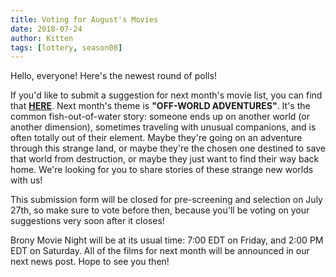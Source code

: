 ```yaml
---
title: Voting for August's Movies
date: 2018-07-24
author: Kitten
tags: [lottery, season08]
---
```


Hello, everyone!  Here's the newest round of polls!

If you'd like to submit a suggestion for next month's movie list, you can find that **[HERE][lotto]**. Next month's theme is **"OFF-WORLD ADVENTURES"**.  It's the common fish-out-of-water story: someone ends up on another world (or another dimension), sometimes traveling with unusual companions, and is often totally out of their element.  Maybe they're going on an adventure through this strange land, or maybe they're the chosen one destined to save that world from destruction, or maybe they just want to find their way back home.  We're looking for you to share stories of these strange new worlds with us!

This submission form will be closed for pre-screening and selection on July 27th, so make sure to vote before then, because you'll be voting on your suggestions very soon after it closes!

Brony Movie Night will be at its usual time: 7:00 EDT on Friday, and 2:00 PM EDT on Saturday.  All of the films for next month will be announced in our next news post.  Hope to see you then!

[lotto]: https://docs.google.com/forms/d/e/1FAIpQLScX0IuTptzJxNaqpK_rCqTG_6-gwkT21zueXlhqyYEkHaNvQA/viewform
